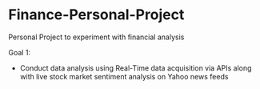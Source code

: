 # Finance-Personal-Project
Personal Project to experiment with financial analysis

Goal 1:
- Conduct data analysis using Real-Time data acquisition via APIs along with live stock market sentiment analysis on Yahoo news feeds